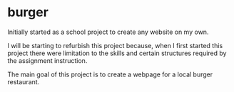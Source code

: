 # burger
Initially started as a school project to create any website on my own.

I will be starting to refurbish this project because, when I first started this project there were limitation to the skills and certain structures required by the assignment instruction.

The main goal of this project is to create a webpage for a local burger restaurant.

